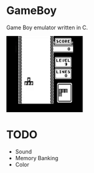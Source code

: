 # GameBoy
Game Boy emulator written in C.

![alt text](gif.gif "Tetris")

# TODO
* Sound
* Memory Banking
* Color
